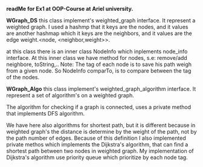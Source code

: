 ﻿
**readMe for Ex1 at OOP-Course at Ariel university.**

**WGraph_DS**
this class implement's weighted_graph interface.
It represent a weighted graph. 
I used a hashmp that it keys are the nodes, and it values are another hashmap which it keys are the neighbors, and it values are the edge weight.<node, <neighbor,weight>>.

at this class there is an inner class NodeInfo which inplements node_info interface. 
At this inner class we have method for nodes, s.e: remove/add neighbore, toString,..
Note: The tag of each node is to save his path weigh from a given node. So NodeInfo comparTo, is to compare between the tag of the nodes.

**WGraph_Algo**
this class implement's weighted_graph_algorithm interface.
It represent a set of algorithm's on a weighted graph.

The algorithm for checking if a graph is connected, uses a private method that implements DFS algorithm.

We have here also algorithms for shortest path, but it is different because in weighted graph's the distance is determine by the weight of the path, not by the path number of edges.
Because of this definition I also implemented private methos which implements the Dijkstra's algorithm, that can find a shortest path between two nodes in weighted graph.
My implementation of Dijkstra's algorithm use priority queue which prioritize by each node tag.
